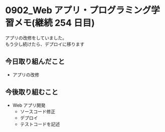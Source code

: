 # 0902_Web アプリ・プログラミング学習メモ(継続 254 日目)

アプリの改修をしていました。  
もう少し続けたら、デプロイに移ります

## 今日取り組んだこと

- アプリの改修

## 今後取り組むこと

- Web アプリ開発
  - ソースコード修正
  - デプロイ
  - テストコードを記述
